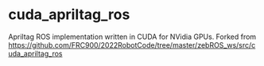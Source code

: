 # cuda_apriltag_ros

Apriltag ROS implementation written in CUDA for NVidia GPUs.
Forked from https://github.com/FRC900/2022RobotCode/tree/master/zebROS_ws/src/cuda_apriltag_ros

